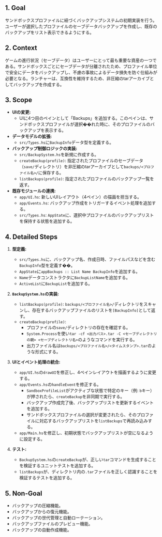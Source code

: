 ## 1. Goal
サンドボックスプロファイルに紐づくバックアップシステムの初期実装を行う。ユーザーが選択したプロファイルのセーブデータバックアップを作成し、既存のバックアップをリスト表示できるようにする。

## 2. Context
ゲームの進行状況（セーブデータ）はユーザーにとって最も重要な資産の一つである。サンドボックスごとにセーブデータが分離されたため、プロファイル単位で安全にデータをバックアップし、不慮の事故によるデータ損失を防ぐ仕組みが必要となる。ランチャーは、互換性を維持するため、非圧縮のtarアーカイブとしてバックアップを作成する。

## 3. Scope
-   **UIの変更:**
    -   UIに4つ目のペインとして「Backups」を追加する。このペインは、サンドボックスプロファイルが選択��れた時に、そのプロファイルのバックアップを表示する。
-   **データモデルの拡張:**
    -   `src/Types.hs`に`BackupInfo`データ型を定義する。
-   **バックアップ制御ロジックの実装:**
    -   `src/BackupSystem.hs`を新規に作成する。
    -   `createBackup(profile)`: 指定されたプロファイルのセーブデータ（`save/`ディレクトリ）を非圧縮のtarアーカイブとして`backups/<プロファイル名>/`に保存する。
    -   `listBackups(profile)`: 指定されたプロファイルのバックアップ一覧を返す。
-   **既存モジュールの連携:**
    -   `app/UI.hs`: 新しいUIレイアウト（4ペイン）の描画を担当する。
    -   `app/Events.hs`: バックアップ作成をトリガーするイベント処理を追加する。
    -   `src/Types.hs`: `AppState`に、選択中プロファイルのバックアップリストを保持する状態を追加する。

## 4. Detailed Steps

1.  **型定義:**
    -   `src/Types.hs`に、バックアップ名、作成日時、ファイルパスなどを含む`BackupInfo`型を定義す��。
    -   `AppState`に`appBackups :: List Name BackupInfo`を追加する。
    -   `Name`データコンストラクタに`BackupListName`を追加する。
    -   `ActiveList`に`BackupList`を追加する。

2.  **`BackupSystem.hs`の実装:**
    -   `listBackups(profile)`: `backups/<プロファイル名>/`ディレクトリをスキャンし、存在するバックアップファイルのリストを`[BackupInfo]`として返す。
    -   `createBackup(profile)`:
        -   プロファイルの`save/`ディレクトリの存在を確認する。
        -   `System.Process`を使い`tar -cf <出力パス>.tar -C <セーブディレクトリの親> <セーブディレクトリ名>`のようなコマンドを実行する。
        -   出力ファイル名は`backups/<プロファイル名>/<タイムスタンプ>.tar`のような形式にする。

3.  **UIとイベント処理の統合:**
    -   `app/UI.hs`の`drawUI`を修正し、4ペインレイアウトを描画するように変更する。
    -   `app/Events.hs`の`handleEvent`を修正する。
        -   `SandboxProfileList`がアクティブな状態で特定のキー（例: `b`キー）が押されたら、`createBackup`を非同期で実行する。
        -   バックアップ作成完了後、バックアップリストを更新するイベントを追加する。
        -   サンドボックスプロファイルの選択が変更されたら、そのプロファイルに対応するバックアップリストを`listBackups`で再読み込みする。
    -   `app/Main.hs`を修正し、初期状態でバックアップリストが空になるように設定する。

4.  **テスト:**
    -   `BackupSystem.hs`の`createBackup`が、正しい`tar`コマンドを生成することを検証するユニットテストを追加する。
    -   `listBackups`が、ディレクトリ内の`.tar`ファイルを正しく認識することを検証するテストを追加する。

## 5. Non-Goal
-   バックアップの圧縮機能。
-   バックアップからの復元機能。
-   バックアップの世代管理と自動ローテーション。
-   バックアップファイルのプレビュー機能。
-   バックアップの自動作成機能。
